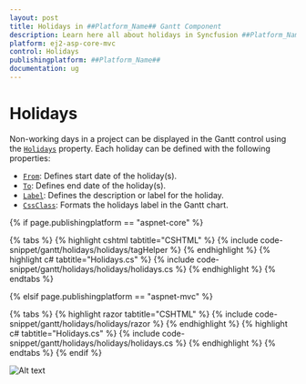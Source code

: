 ```yaml
---
layout: post
title: Holidays in ##Platform_Name## Gantt Component
description: Learn here all about holidays in Syncfusion ##Platform_Name## Gantt component of Syncfusion Essential JS 2 and more.
platform: ej2-asp-core-mvc
control: Holidays
publishingplatform: ##Platform_Name##
documentation: ug
---
```



# Holidays

Non-working days in a project can be displayed in the Gantt control using the [`Holidays`](https://help.syncfusion.com/cr/aspnetcore-js2/Syncfusion.EJ2.Gantt.Gantt.html#Syncfusion_EJ2_Gantt_Gantt_Holidays) property. Each holiday can be defined with the following properties:

* [`From`](https://help.syncfusion.com/cr/aspnetcore-js2/Syncfusion.EJ2.Gantt.GanttHoliday.html#Syncfusion_EJ2_Gantt_GanttHoliday_From): Defines start date of the holiday(s).
* [`To`](https://help.syncfusion.com/cr/aspnetcore-js2/Syncfusion.EJ2.Gantt.GanttHoliday.html#Syncfusion_EJ2_Gantt_GanttHoliday_To): Defines end date of the holiday(s).
* [`Label`](https://help.syncfusion.com/cr/aspnetcore-js2/Syncfusion.EJ2.Gantt.GanttHoliday.html#Syncfusion_EJ2_Gantt_GanttHoliday_Label): Defines the description or label for the holiday.
* [`CssClass`](https://help.syncfusion.com/cr/aspnetcore-js2/Syncfusion.EJ2.Gantt.GanttHoliday.html#Syncfusion_EJ2_Gantt_GanttHoliday_CssClass): Formats the holidays label in the Gantt chart.


{% if page.publishingplatform == "aspnet-core" %}

{% tabs %}
{% highlight cshtml tabtitle="CSHTML" %}
{% include code-snippet/gantt/holidays/holidays/tagHelper %}
{% endhighlight %}
{% highlight c# tabtitle="Holidays.cs" %}
{% include code-snippet/gantt/holidays/holidays/holidays.cs %}
{% endhighlight %}
{% endtabs %}

{% elsif page.publishingplatform == "aspnet-mvc" %}

{% tabs %}
{% highlight razor tabtitle="CSHTML" %}
{% include code-snippet/gantt/holidays/holidays/razor %}
{% endhighlight %}
{% highlight c# tabtitle="Holidays.cs" %}
{% include code-snippet/gantt/holidays/holidays/holidays.cs %}
{% endhighlight %}
{% endtabs %}
{% endif %}




![Alt text](images/holidays.png)
